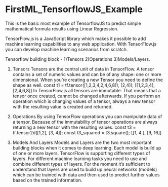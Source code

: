 # FirstML_TensorflowJS_Example
This is the basic most example of TensorflowJS to predict simple mathematical formula results using Linear Regression.

TensorFlow.js is a JavaScript library which makes it possible to add machine learning capabilities to any web application. With TensorFlow.js you can develop machine learning scenarios from scratch.

Tensorflow building block - 1)Tensors 2)Operations 3)Models/Layers.

1) Tensors
Tensors are the central unit of data in TensorFlow. A tensor contains a set of numeric values and can be of any shape: one or more dimensional. When you’re creating a new Tensor you need to define the shape as well. 
const t1 = tf.tensor([1,2,3,4,2,4,6,8]), [2,4]);
[[1,2,3,4],
[2,4,6,8]]
In TensorFlow.js all tensors are immutable. That means that a tensor once created, cannot be changed afterwards. If you perform an operation which is changing values of a tensor, always a new tensor with the resulting value is created and returned.

2) Operations
By using TensorFlow operations you can manipulate data of a tensor. Because of the immutability of tensor operations are always returning a new tensor with the resulting values.
const t3 = tf.tensor2d([1,2], [3, 4]);
const t3_squared = t3.square();
[[1, 4 ],
[9, 16]]

3) Models And Layers
Models and Layers are the two most important building blocks when it comes to deep learning. Each model is build up of one or more layers. TensorFlow is supporting different types of layers. For different machine learning tasks you need to use and combine different types of layers. For the moment it’s sufficient to understand that layers are used to build up neural networks (models) which can be trained with data and then used to predict further values based on the trained information.
